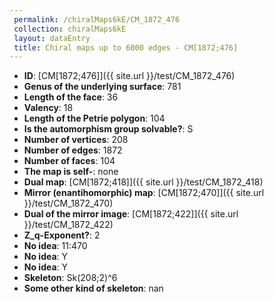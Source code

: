 ```yaml
--- 
 permalink: /chiralMaps6kE/CM_1872_476 
 collection: chiralMaps6kE
 layout: dataEntry
 title: Chiral maps up to 6000 edges - CM[1872;476]
---
```


- **ID**: [CM[1872;476]]({{ site.url }}/test/CM_1872_476)
- **Genus of the underlying surface**: 781
- **Length of the face**: 36
- **Valency**: 18
- **Length of the Petrie polygon**: 104
- **Is the automorphism group solvable?**: S
- **Number of vertices**: 208
- **Number of edges**: 1872
- **Number of faces**: 104
- **The map is self-**: none
- **Dual map**: [CM[1872;418]]({{ site.url }}/test/CM_1872_418)
- **Mirror (enantihomorphic) map**: [CM[1872;470]]({{ site.url }}/test/CM_1872_470)
- **Dual of the mirror image**: [CM[1872;422]]({{ site.url }}/test/CM_1872_422)
- **Z_q-Exponent?**: 2
- **No idea**:  11:470
- **No idea**: Y
- **No idea**: Y
- **Skeleton**: Sk(208;2)^6
- **Some other kind of skeleton**: nan
